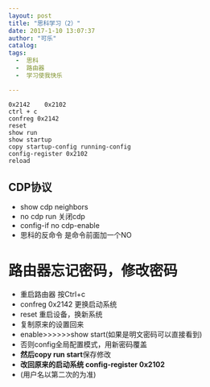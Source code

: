```yaml
---
layout: post
title: "思科学习（2）"
date: 2017-1-10 13:07:37
author: "可乐"
catalog:
tags:
  -  思科
  -  路由器
  -  学习使我快乐

---
```

	
	0x2142    0x2102
	ctrl + c
	confreg 0x2142
	reset
	show run
	show startup
	copy startup-config running-config
	config-register 0x2102
	reload

## CDP协议

* show cdp neighbors   
* no cdp run 关闭cdp  
* config-if no cdp-enable   
* 思科的反命令 是命令前面加一个NO  

# 路由器忘记密码，修改密码
* 重启路由器  按Ctrl+c
* confreg 0x2142    更换启动系统
* reset  重启设备，换新系统
* 复制原来的设置回来
* enable>>>>>>show start(如果是明文密码可以直接看到)
* 否则config全局配置模式，用新密码覆盖
* **然后copy run start**保存修改
* **改回原来的启动系统 config-register 0x2102**
* (用户名以第二次的为准)